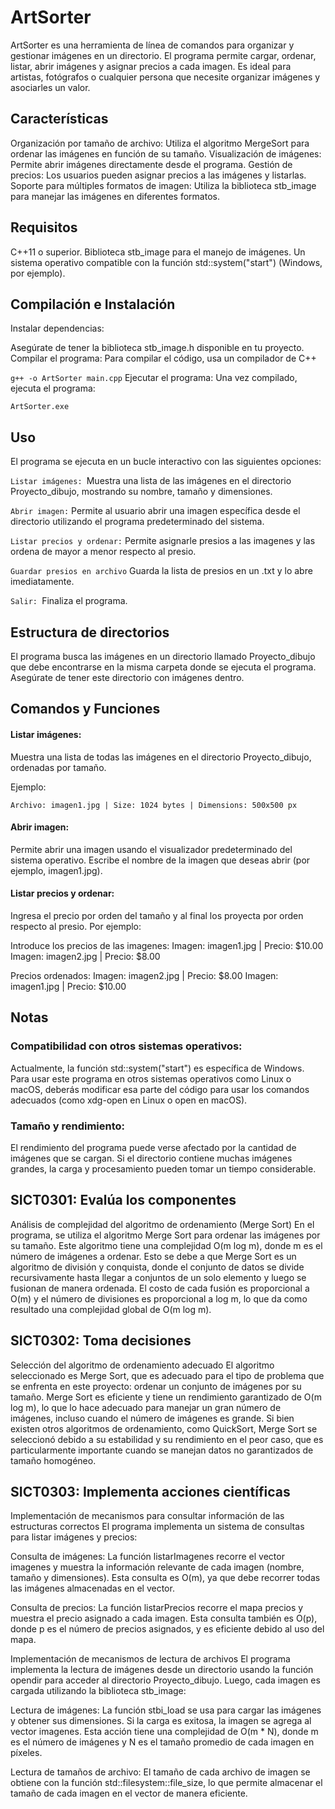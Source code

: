 # ArtSorter
ArtSorter es una herramienta de línea de comandos para organizar y gestionar imágenes en un directorio. El programa permite cargar, ordenar, listar, abrir imágenes y asignar precios a cada imagen. Es ideal para artistas, fotógrafos o cualquier persona que necesite organizar imágenes y asociarles un valor.

## Características
Organización por tamaño de archivo: Utiliza el algoritmo MergeSort para ordenar las imágenes en función de su tamaño.
Visualización de imágenes: Permite abrir imágenes directamente desde el programa.
Gestión de precios: Los usuarios pueden asignar precios a las imágenes y listarlas.
Soporte para múltiples formatos de imagen: Utiliza la biblioteca stb_image para manejar las imágenes en diferentes formatos.

## Requisitos
C++11 o superior.
Biblioteca stb_image para el manejo de imágenes.
Un sistema operativo compatible con la función std::system("start") (Windows, por ejemplo).
## Compilación e Instalación
Instalar dependencias:

Asegúrate de tener la biblioteca stb_image.h disponible en tu proyecto. 
Compilar el programa: Para compilar el código, usa un compilador de C++ 

```g++ -o ArtSorter main.cpp```
Ejecutar el programa: Una vez compilado, ejecuta el programa:

```ArtSorter.exe```

## Uso
El programa se ejecuta en un bucle interactivo con las siguientes opciones:

```Listar imágenes: ```Muestra una lista de las imágenes en el directorio Proyecto_dibujo, mostrando su nombre, tamaño y dimensiones.

```Abrir imagen:``` Permite al usuario abrir una imagen específica desde el directorio utilizando el programa predeterminado del sistema.

```Listar precios y ordenar:``` Permite asignarle presios a las imagenes y las ordena de mayor a menor respecto al presio.

```Guardar presios en archivo``` Guarda la lista de presios en un .txt y lo abre imediatamente.

```Salir: ```Finaliza el programa.

## Estructura de directorios
El programa busca las imágenes en un directorio llamado Proyecto_dibujo que debe encontrarse en la misma carpeta donde se ejecuta el programa. Asegúrate de tener este directorio con imágenes dentro.




## Comandos y Funciones
#### Listar imágenes:

Muestra una lista de todas las imágenes en el directorio Proyecto_dibujo, ordenadas por tamaño.

Ejemplo:

```Archivo: imagen1.jpg | Size: 1024 bytes | Dimensions: 500x500 px```
#### Abrir imagen:

Permite abrir una imagen usando el visualizador predeterminado del sistema operativo. Escribe el nombre de la imagen que deseas abrir 
(por ejemplo, imagen1.jpg).

#### Listar precios y ordenar:

Ingresa el precio por orden del tamaño y al final los proyecta por orden respecto al presio. Por ejemplo:

Introduce los precios de las imagenes:
Imagen: imagen1.jpg | Precio: $10.00
Imagen: imagen2.jpg | Precio: $8.00

Precios ordenados:
Imagen: imagen2.jpg | Precio: $8.00
Imagen: imagen1.jpg | Precio: $10.00


## Notas
### Compatibilidad con otros sistemas operativos: 
Actualmente, la función std::system("start") es específica de Windows. Para usar este programa en otros sistemas operativos como Linux o macOS, deberás modificar esa parte del código para usar los comandos adecuados (como xdg-open en Linux o open en macOS).

### Tamaño y rendimiento: 
El rendimiento del programa puede verse afectado por la cantidad de imágenes que se cargan. Si el directorio contiene muchas imágenes grandes, la carga y procesamiento pueden tomar un tiempo considerable.

## SICT0301: Evalúa los componentes
Análisis de complejidad del algoritmo de ordenamiento (Merge Sort)
En el programa, se utiliza el algoritmo Merge Sort para ordenar las imágenes por su tamaño. Este algoritmo tiene una complejidad O(m log m), donde m es el número de imágenes a ordenar. Esto se debe a que Merge Sort es un algoritmo de división y conquista, donde el conjunto de datos se divide recursivamente hasta llegar a conjuntos de un solo elemento y luego se fusionan de manera ordenada. El costo de cada fusión es proporcional a O(m) y el número de divisiones es proporcional a log m, lo que da como resultado una complejidad global de O(m log m).

## SICT0302: Toma decisiones
Selección del algoritmo de ordenamiento adecuado
El algoritmo seleccionado es Merge Sort, que es adecuado para el tipo de problema que se enfrenta en este proyecto: ordenar un conjunto de imágenes por su tamaño. Merge Sort es eficiente y tiene un rendimiento garantizado de O(m log m), lo que lo hace adecuado para manejar un gran número de imágenes, incluso cuando el número de imágenes es grande. Si bien existen otros algoritmos de ordenamiento, como QuickSort, Merge Sort se seleccionó debido a su estabilidad y su rendimiento en el peor caso, que es particularmente importante cuando se manejan datos no garantizados de tamaño homogéneo.

## SICT0303: Implementa acciones científicas
Implementación de mecanismos para consultar información de las estructuras correctos
El programa implementa un sistema de consultas para listar imágenes y precios:

Consulta de imágenes: La función listarImagenes recorre el vector imagenes y muestra la información relevante de cada imagen (nombre, tamaño y dimensiones). Esta consulta es O(m), ya que debe recorrer todas las imágenes almacenadas en el vector.

Consulta de precios: La función listarPrecios recorre el mapa precios y muestra el precio asignado a cada imagen. Esta consulta también es O(p), donde p es el número de precios asignados, y es eficiente debido al uso del mapa.

Implementación de mecanismos de lectura de archivos
El programa implementa la lectura de imágenes desde un directorio usando la función opendir para acceder al directorio Proyecto_dibujo. Luego, cada imagen es cargada utilizando la biblioteca stb_image:

Lectura de imágenes: La función stbi_load se usa para cargar las imágenes y obtener sus dimensiones. Si la carga es exitosa, la imagen se agrega al vector imagenes. Esta acción tiene una complejidad de O(m * N), donde m es el número de imágenes y N es el tamaño promedio de cada imagen en píxeles.

Lectura de tamaños de archivo: El tamaño de cada archivo de imagen se obtiene con la función std::filesystem::file_size, lo que permite almacenar el tamaño de cada imagen en el vector de manera eficiente.
